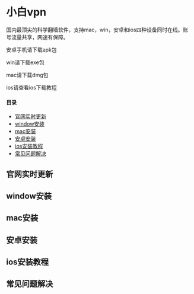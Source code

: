 # 小白vpn
国内最顶尖的科学翻墙软件，支持mac，win，安卓和ios四种设备同时在线。账号流量共享，网速有保障。

安卓手机请下载apk包

win请下载exe包

mac请下载dmg包

ios请查看ios下载教程

#### 目录

- [官网实时更新](#官网实时更新)
- [window安装](#window安装)
- [mac安装](#mac安装)
- [安卓安装](#安卓安装)
- [ios安装教程](#ios安装教程)
- [常见问题解决](#常见问题解决)

## 官网实时更新

## window安装

## mac安装

## 安卓安装

## ios安装教程

## 常见问题解决

